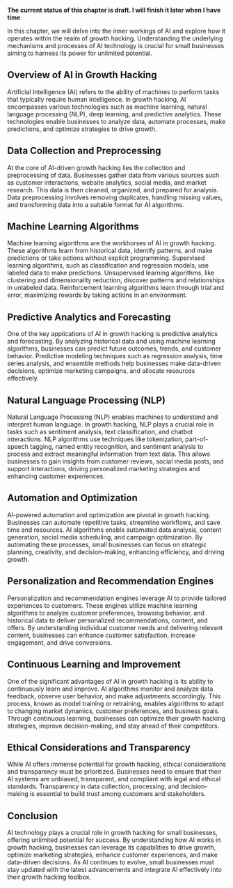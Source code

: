 **The current status of this chapter is draft. I will finish it later when I have time**

In this chapter, we will delve into the inner workings of AI and explore how it operates within the realm of growth hacking. Understanding the underlying mechanisms and processes of AI technology is crucial for small businesses aiming to harness its power for unlimited potential.

Overview of AI in Growth Hacking
--------------------------------

Artificial Intelligence (AI) refers to the ability of machines to perform tasks that typically require human intelligence. In growth hacking, AI encompasses various technologies such as machine learning, natural language processing (NLP), deep learning, and predictive analytics. These technologies enable businesses to analyze data, automate processes, make predictions, and optimize strategies to drive growth.

Data Collection and Preprocessing
---------------------------------

At the core of AI-driven growth hacking lies the collection and preprocessing of data. Businesses gather data from various sources such as customer interactions, website analytics, social media, and market research. This data is then cleaned, organized, and prepared for analysis. Data preprocessing involves removing duplicates, handling missing values, and transforming data into a suitable format for AI algorithms.

Machine Learning Algorithms
---------------------------

Machine learning algorithms are the workhorses of AI in growth hacking. These algorithms learn from historical data, identify patterns, and make predictions or take actions without explicit programming. Supervised learning algorithms, such as classification and regression models, use labeled data to make predictions. Unsupervised learning algorithms, like clustering and dimensionality reduction, discover patterns and relationships in unlabeled data. Reinforcement learning algorithms learn through trial and error, maximizing rewards by taking actions in an environment.

Predictive Analytics and Forecasting
------------------------------------

One of the key applications of AI in growth hacking is predictive analytics and forecasting. By analyzing historical data and using machine learning algorithms, businesses can predict future outcomes, trends, and customer behavior. Predictive modeling techniques such as regression analysis, time series analysis, and ensemble methods help businesses make data-driven decisions, optimize marketing campaigns, and allocate resources effectively.

Natural Language Processing (NLP)
---------------------------------

Natural Language Processing (NLP) enables machines to understand and interpret human language. In growth hacking, NLP plays a crucial role in tasks such as sentiment analysis, text classification, and chatbot interactions. NLP algorithms use techniques like tokenization, part-of-speech tagging, named entity recognition, and sentiment analysis to process and extract meaningful information from text data. This allows businesses to gain insights from customer reviews, social media posts, and support interactions, driving personalized marketing strategies and enhancing customer experiences.

Automation and Optimization
---------------------------

AI-powered automation and optimization are pivotal in growth hacking. Businesses can automate repetitive tasks, streamline workflows, and save time and resources. AI algorithms enable automated data analysis, content generation, social media scheduling, and campaign optimization. By automating these processes, small businesses can focus on strategic planning, creativity, and decision-making, enhancing efficiency, and driving growth.

Personalization and Recommendation Engines
------------------------------------------

Personalization and recommendation engines leverage AI to provide tailored experiences to customers. These engines utilize machine learning algorithms to analyze customer preferences, browsing behavior, and historical data to deliver personalized recommendations, content, and offers. By understanding individual customer needs and delivering relevant content, businesses can enhance customer satisfaction, increase engagement, and drive conversions.

Continuous Learning and Improvement
-----------------------------------

One of the significant advantages of AI in growth hacking is its ability to continuously learn and improve. AI algorithms monitor and analyze data feedback, observe user behavior, and make adjustments accordingly. This process, known as model training or retraining, enables algorithms to adapt to changing market dynamics, customer preferences, and business goals. Through continuous learning, businesses can optimize their growth hacking strategies, improve decision-making, and stay ahead of their competitors.

Ethical Considerations and Transparency
---------------------------------------

While AI offers immense potential for growth hacking, ethical considerations and transparency must be prioritized. Businesses need to ensure that their AI systems are unbiased, transparent, and compliant with legal and ethical standards. Transparency in data collection, processing, and decision-making is essential to build trust among customers and stakeholders.

Conclusion
----------

AI technology plays a crucial role in growth hacking for small businesses, offering unlimited potential for success. By understanding how AI works in growth hacking, businesses can leverage its capabilities to drive growth, optimize marketing strategies, enhance customer experiences, and make data-driven decisions. As AI continues to evolve, small businesses must stay updated with the latest advancements and integrate AI effectively into their growth hacking toolbox.
